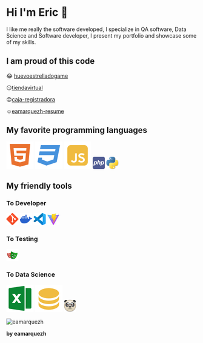 # Hi I'm Eric 👋
I like me really the software developed, I specialize in QA software, Data Science and Software developer, I present my portfolio and showcase some of my skills.

## I am proud of this code

😂 [huevoestrelladogame](https://github.com/eamarquezh/huevoestrelladogame)

😏[tiendavirtual](https://github.com/eamarquezh/tiendavirtual)

😌[caja-registradora](https://github.com/eamarquezh/caja-registradora)

☺️[eamarquezh-resume](https://github.com/eamarquezh/eamarquezh-resume)

## My favorite programming languages
![html](html5-fill.svg)
![css](css3-fill.svg)
![js](javascript-fill.svg)
![js](php.png)
![js](python.png)

## My friendly tools
### To Developer 
![git](git.png)
![docker](docker.png)
![vscode](vscode.png)
![vite](vite.jpg)
### To Testing
![playwriting](playwriting.png)
### To Data Science
![excel](excel.svg)
![sql](sql.svg)
![pandas](pandas.png)


![eamarquezh](https://robohash.org/eamarquezh.png?size=150x150)

**by eamarquezh**
